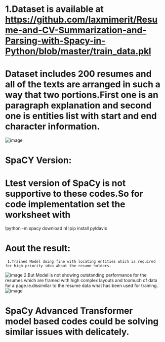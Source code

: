 # 1.Dataset is available at https://github.com/laxmimerit/Resume-and-CV-Summarization-and-Parsing-with-Spacy-in-Python/blob/master/train_data.pkl
# Dataset includes 200 resumes and all of the texts are arranged in such a way that two portions.First one is an paragraph explanation and second one is entities list with start and end character information.
![image](https://user-images.githubusercontent.com/82649993/123547354-1306dc80-d77e-11eb-837b-6c81215be1d1.png)

# SpaCY Version:
# Ltest version of SpaCy is not supportive to these codes.So for code implementation set the worksheet with 
!python -m spacy download nl
!pip install pyldavis

# Aout the result:
     1.Trained Model doing fine with locating entities which is required for high priority idea about the resume holders.
![image](https://user-images.githubusercontent.com/82649993/123547539-d1c2fc80-d77e-11eb-97f2-5acb26700ac0.png)
     2.But Model is not showing outstanding performance for the resumes which are framed with high complex layouts and toomuch of data for a page.ie.dissimilar to the resume data what has been used for training.
![image](https://user-images.githubusercontent.com/82649993/123547611-1c447900-d77f-11eb-97c9-8b73ce682cf1.png)

# SpaCy Advanced Transformer model based codes could be solving similar issues with delicately.
